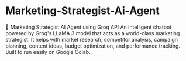# Marketing-Strategist-Ai-Agent
🧠 Marketing Strategist AI Agent using Groq API An intelligent chatbot powered by Groq's LLaMA 3 model that acts as a world-class marketing strategist. It helps with market research, competitor analysis, campaign planning, content ideas, budget optimization, and performance tracking. Built to run easily on Google Colab.
